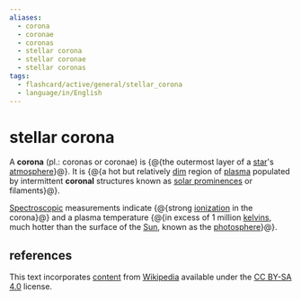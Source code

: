 ```yaml
---
aliases:
  - corona
  - coronae
  - coronas
  - stellar corona
  - stellar coronae
  - stellar coronas
tags:
  - flashcard/active/general/stellar_corona
  - language/in/English
---
```


# stellar corona

A __corona__ (pl.: coronas or coronae) is {@{the outermost layer of a [star](star.md)'s [atmosphere](stellar%20atmosphere.md)}@}. It is {@{a hot but relatively [dim](luminosity.md) region of [plasma](plasma%20(physics).md) populated by intermittent __coronal__ structures known as [solar prominences](solar%20prominence.md) or filaments}@}. <!--SR:!2025-01-04,126,290!2025-01-14,132,270-->

[Spectroscopic](spectroscopy.md) measurements indicate {@{strong [ionization](ionization.md) in the corona}@} and a plasma temperature {@{in excess of 1 million [kelvins](Kelvin.md), much hotter than the surface of the [Sun](Sun.md), known as the [photosphere](photosphere.md)}@}. <!--SR:!2025-05-03,207,314!2025-01-19,131,294-->

## references

This text incorporates [content](https://en.wikipedia.org/wiki/stellar_corona) from [Wikipedia](Wikipedia.md) available under the [CC BY-SA 4.0](https://creativecommons.org/licenses/by-sa/4.0/) license.
